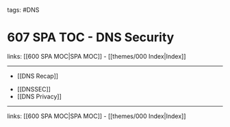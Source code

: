 tags: #DNS 

# 607 SPA TOC - DNS Security

links: [[600 SPA MOC|SPA MOC]] - [[themes/000 Index|Index]]

---

* [[DNS Recap]]
- [[DNSSEC]]
- [[DNS Privacy]]

---
links: [[600 SPA MOC|SPA MOC]] - [[themes/000 Index|Index]]